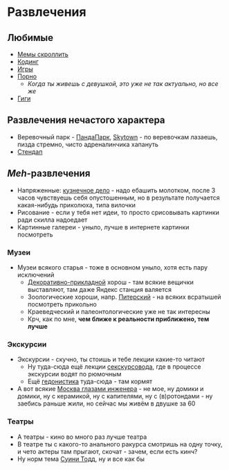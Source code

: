 # Развлечения

## Любимые

- [Мемы скроллить](Memes/index.md)
- [Кодинг](../../Code/MVP.md)
- [Игры](Games/index.md)
- [Порно](Porn.md)
    - _Когда ты живешь с девушкой, это уже не так актуально, но все же_
- [Гиги](Music/Gigs.md)

## Развлечения нечастого характера

- Веревочный парк - [ПандаПарк](https://pandapark.org/), [Skytown](https://www.skytown.pro/) - по веревочкам лазаешь,
  пизда стремно, чисто адреналинчика хапануть
- [Стендап](Standup.md)

## _Meh_-развлечения

- Напряженные: [кузнечное дело](https://xn--1-ntbin2a8e.xn--p1ai/) - надо ебашить молотком, после 3 часов чувствуешь
  себя опустошенным, но в результате получается какая-нибудь приколюха, типа вилочки
- Рисование - если у тебя нет идеи, то просто срисовывать картинки ради скилла надоедает
- Картинные галереи - уныло, лучше в интернете картинки посмотреть

### Музеи

- Музеи всякого старья - тоже в основном уныло, хотя есть пару исключений
    - [Декоративно-прикладной](https://damuseum.ru/) хорош - там всякие вещички выставляют, там даже Яндекс станция валяется
    - Зоологические хороши, напр. [Питерский](https://www.zin.ru/museum/) - на всяких всратышей посмотреть прикольно
    - Краеведческий и палеонтологические уже не так интересны
    - Крч, как по мне, **чем ближе к реальности приближено, тем лучше**

### Экскурсии

- Экскурсии - скучно, ты стоишь и тебе лекции какие-то читают
    - Ну туда-сюда ещё лекции [секскурсовода](https://t.me/manyasexcursovod), где в процессе экскурсии водят по рюмочным
    - Ещё [гедонистика](https://www.gedonistica.ru/) туда-сюда - там кормят
- А вот всякие [Москва глазами инженера](https://engineer-history.ru/) - не мое, ну домики и домики, ну с керамикой, ну
  с капителями, ну с (в)ротондами
  \- ну заебись раньше жили, но сейчас мы живём в двушке за 60

### Театры

- А театры - кино во много раз лучше театра
- В театре ты с какого-то анального ракурса смотришь на одну точку, и чето актеры там прыгают, скочат - зачем, если есть
  кинч?
- Ну норм тема [Суини Тодд](https://tagankateatr.ru/repertuar/suinii-todd), ну и все как бы 

